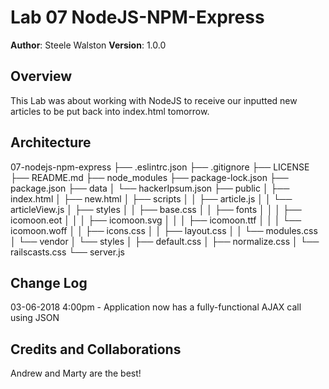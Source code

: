 # Lab 07 NodeJS-NPM-Express

**Author**: Steele Walston
**Version**: 1.0.0

## Overview
This Lab was about working with NodeJS to receive our inputted new articles to be put back into index.html tomorrow. 

## Architecture
07-nodejs-npm-express
├── .eslintrc.json
├── .gitignore
├── LICENSE
├── README.md
├── node_modules
├── package-lock.json
├── package.json
├── data
│   └── hackerIpsum.json
├── public
│   ├── index.html
│   ├── new.html
│   ├── scripts
│   │   ├── article.js
│   │   └── articleView.js
│   ├── styles
│   │   ├── base.css
│   │   ├── fonts
│   │   │   ├── icomoon.eot
│   │   │   ├── icomoon.svg
│   │   │   ├── icomoon.ttf
│   │   │   └── icomoon.woff
│   │   ├── icons.css
│   │   ├── layout.css
│   │   └── modules.css
│   └── vendor
│       └── styles
│           ├── default.css
│           ├── normalize.css
│           └── railscasts.css
└── server.js

## Change Log

03-06-2018 4:00pm - Application now has a fully-functional AJAX call using JSON

## Credits and Collaborations
Andrew and Marty are the best! 